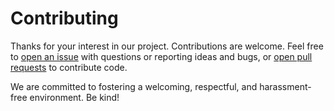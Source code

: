# Contributing

Thanks for your interest in our project. Contributions are welcome. Feel free to [open an issue](https://github.com/db-ui/base/issues/new) with questions or reporting ideas and bugs, or [open pull requests](https://github.com/db-ui/base/compare) to contribute code.

We are committed to fostering a welcoming, respectful, and harassment-free environment. Be kind!

